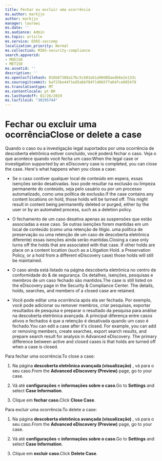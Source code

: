 ```yaml
---
title: Fechar ou excluir uma ocorrência
ms.author: markjjo
author: markjjo
manager: laurawi
ms.date: ''
ms.audience: Admin
ms.topic: article
ms.service: O365-seccomp
localization_priority: Normal
ms.collection: M365-security-compliance
search.appverid:
- MOE150
- MET150
ms.assetid: ''
description: ''
ms.openlocfilehash: 016b87388a17bc5cb01eb1a90d88aedb6e2e133c
ms.sourcegitcommit: baf23be44f1ed5abbf84f140b5ffa64fce605478
ms.translationtype: MT
ms.contentlocale: pt-BR
ms.lasthandoff: 02/26/2019
ms.locfileid: "30295744"
---
```

# <a name="close-or-delete-a-case"></a><span data-ttu-id="a2948-102">Fechar ou excluir uma ocorrência</span><span class="sxs-lookup"><span data-stu-id="a2948-102">Close or delete a case</span></span>

<span data-ttu-id="a2948-p101">Quando o caso ou a investigação legal suportados por uma ocorrência de descoberta eletrônica estiver concluído, você poderá fechar o caso. Veja o que acontece quando você fecha um caso:</span><span class="sxs-lookup"><span data-stu-id="a2948-p101">When the legal case or investigation supported by an eDiscovery case is completed, you can close the case. Here's what happens when you close a case:</span></span>

- <span data-ttu-id="a2948-p102">Se o caso contiver qualquer local de conteúdo em espera, essas isenções serão desativadas. Isso pode resultar na exclusão ou limpeza permanente do conteúdo, seja pelo usuário ou por um processo automatizado, como uma política de exclusão.</span><span class="sxs-lookup"><span data-stu-id="a2948-p102">If the case contains any content locations on hold, those holds will be turned off. This might result in content being permanently deleted or purged, either by the user or by an automated process, such as a deletion policy.</span></span>

- <span data-ttu-id="a2948-p103">O fechamento de um caso desativa apenas as suspensões que estão associadas a esse caso. Se outras isenções forem mantidas em um local de conteúdo (como uma retenção de litígio. uma política de preservação ou uma retenção de um caso de descoberta eletrônica diferente) essas isenções ainda serão mantidas.</span><span class="sxs-lookup"><span data-stu-id="a2948-p103">Closing a case only turns off the holds that are associated with that case. If other holds are place on a content location (such as a Litigation Hold. a Preservation Policy, or a hold from a different eDiscovery case) those holds will still be maintained.</span></span>

- <span data-ttu-id="a2948-p104">O caso ainda está listado na página descoberta eletrônica no centro de conformidade do & de segurança. Os detalhes, isenções, pesquisas e membros de um caso fechado são mantidos.</span><span class="sxs-lookup"><span data-stu-id="a2948-p104">The case is still listed on the eDiscovery page in the Security & Compliance Center. The details, holds, searches, and members of a closed case are retained.</span></span>

- <span data-ttu-id="a2948-p105">Você pode editar uma ocorrência após ela ser fechada. Por exemplo, você pode adicionar ou remover membros, criar pesquisas, exportar resultados de pesquisa e preparar o resultado da pesquisa para análise na descoberta eletrônica avançada. A principal diferença entre casos ativos e fechados é que a retenção é desativada quando um caso é fechado.</span><span class="sxs-lookup"><span data-stu-id="a2948-p105">You can edit a case after it's closed. For example, you can add or removing members, create searches, export search results, and prepare search result for analysis in Advanced eDiscovery. The primary difference between active and closed cases is that holds are turned off when a case is closed.</span></span>

<span data-ttu-id="a2948-115">Para fechar uma ocorrência:</span><span class="sxs-lookup"><span data-stu-id="a2948-115">To close a case:</span></span>

1. <span data-ttu-id="a2948-116">Na página **descoberta eletrônica avançada (visualização)** , vá para o seu caso.</span><span class="sxs-lookup"><span data-stu-id="a2948-116">From the **Advanced eDiscovery (Preview)** page, go to your case.</span></span>

2. <span data-ttu-id="a2948-117">Vá até **configurações** e **informações sobre o caso**.</span><span class="sxs-lookup"><span data-stu-id="a2948-117">Go to **Settings** and select **Case Information**.</span></span> 

3. <span data-ttu-id="a2948-118">Clique em **fechar caso**.</span><span class="sxs-lookup"><span data-stu-id="a2948-118">Click **Close Case**.</span></span> 

<span data-ttu-id="a2948-119">Para excluir uma ocorrência:</span><span class="sxs-lookup"><span data-stu-id="a2948-119">To delete a case:</span></span>

1. <span data-ttu-id="a2948-120">Na página **descoberta eletrônica avançada (visualização)** , vá para o seu caso.</span><span class="sxs-lookup"><span data-stu-id="a2948-120">From the **Advanced eDiscovery (Preview)** page, go to your case.</span></span>

2. <span data-ttu-id="a2948-121">Vá até **configurações** e **informações sobre o caso**.</span><span class="sxs-lookup"><span data-stu-id="a2948-121">Go to **Settings** and select **Case Information**.</span></span> 

3. <span data-ttu-id="a2948-122">Clique em **excluir caso**.</span><span class="sxs-lookup"><span data-stu-id="a2948-122">Click **Delete Case**.</span></span> 
